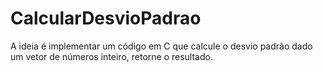 # CalcularDesvioPadrao
A ideia é implementar um código em C que calcule o desvio padrão dado um vetor de números inteiro, retorne o resultado.
